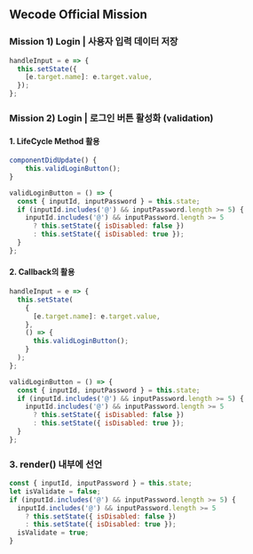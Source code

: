 ## Wecode Official Mission

### Mission 1) Login | 사용자 입력 데이터 저장

```js
handleInput = e => {
  this.setState({
    [e.target.name]: e.target.value,
  });
};
```

### Mission 2) Login | 로그인 버튼 활성화 (validation)

#### 1. LifeCycle Method 활용

```js
componentDidUpdate() {
    this.validLoginButton();
}

validLoginButton = () => {
  const { inputId, inputPassword } = this.state;
  if (inputId.includes('@') && inputPassword.length >= 5) {
    inputId.includes('@') && inputPassword.length >= 5
      ? this.setState({ isDisabled: false })
      : this.setState({ isDisabled: true });
  }
};
```

#### 2. Callback의 활용

```js
handleInput = e => {
  this.setState(
    {
      [e.target.name]: e.target.value,
    },
    () => {
      this.validLoginButton();
    }
  );
};

validLoginButton = () => {
  const { inputId, inputPassword } = this.state;
  if (inputId.includes('@') && inputPassword.length >= 5) {
    inputId.includes('@') && inputPassword.length >= 5
      ? this.setState({ isDisabled: false })
      : this.setState({ isDisabled: true });
  }
};
```

### 3. render() 내부에 선언

```js
const { inputId, inputPassword } = this.state;
let isValidate = false;
if (inputId.includes('@') && inputPassword.length >= 5) {
  inputId.includes('@') && inputPassword.length >= 5
    ? this.setState({ isDisabled: false })
    : this.setState({ isDisabled: true });
  isValidate = true;
}
```
